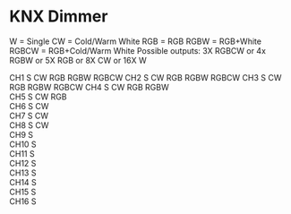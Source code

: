 # KNX Dimmer

W = Single
CW = Cold/Warm White
RGB = RGB
RGBW = RGB+White
RGBCW = RGB+Cold/Warm White
Possible outputs:
3X  RGBCW
or
4x  RGBW
or
5X  RGB
or
8X  CW
or
16X W


CH1  S CW RGB RGBW RGBCW 
CH2  S CW RGB RGBW RGBCW 
CH3  S CW RGB RGBW RGBCW 
CH4  S CW RGB RGBW  
CH5  S CW RGB  
CH6  S CW      
CH7  S CW      
CH8  S CW      
CH9  S        
CH10 S        
CH11 S        
CH12 S        
CH13 S        
CH14 S        
CH15 S        
CH16 S         
